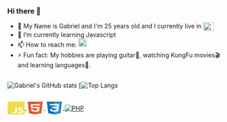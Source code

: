 ### Hi there 👋


- 👺 My Name is Gabriel and I'm 25 years old and I currently live in <img align="center" height="20" width="25" src="https://github.com/csmoore/country-flag-icons/blob/master/country-flags-4x3-png/br.png">
- 🌱 I’m currently learning Javascript
- 📫 How to reach me: <a href="mailto:gabriell.ribeiro@yahoo.com" target="_blank"><img src="https://www.nicepng.com/png/full/136-1368647_mailicon-transparent-background-white-email-png.png" target="_blank"  height ="20" width="20"></a>
- ⚡ Fun fact: My hobbies are playing guitar🎸, watching KungFu movies🎬 and learning languages📖.  

##
![Gabriel's GitHub stats](https://github-readme-stats.vercel.app/api?username=lordetengu&show_icons=true&theme=dark) [![Top Langs](https://github-readme-stats.vercel.app/api/top-langs/?username=lordetengu&theme=dark)


##
  <div>
<div style="display: inline_block">
  <a href= "javascript:void(0);"><img align="center" alt="JS" height="30" width="40" src="https://raw.githubusercontent.com/devicons/devicon/master/icons/javascript/javascript-plain.svg">
  <img align="center" alt="HTML" height="30" width="40" src="https://raw.githubusercontent.com/devicons/devicon/master/icons/html5/html5-original.svg">
  <img align="center" alt="CSS" height="30" width="40" src="https://raw.githubusercontent.com/devicons/devicon/master/icons/css3/css3-original.svg">
  <img align="center" alt="PHP" height="40" width="40" img src="https://cdn.jsdelivr.net/gh/devicons/devicon/icons/php/php-plain.svg" />
  </a>
</div>

